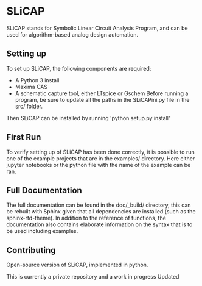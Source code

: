 # SLiCAP
SLiCAP stands for Symbolic Linear Circuit Analysis Program, and can be used for algorithm-based analog design automation.

## Setting up
To set up SLiCAP, the following components are required:
* A Python 3 install
* Maxima CAS
* A schematic capture tool, either LTspice or Gschem
Before running a program, be sure to update all the paths in the SLiCAPini.py file in the src/ folder.

Then SLiCAP can be installed by running 'python setup.py install'

## First Run
To verify setting up of SLiCAP has been done correctly, it is possible to run one of the example projects that are in the examples/ directory. 
Here either jupyter notebooks or the python file with the name of the example can be ran.

## Full Documentation
The full documentation can be found in the doc/_build/ directory, this can be rebuilt with Sphinx given that all dependencies are installed (such as the sphinx-rtd-theme).
In addition to the reference of functions, the documentation also contains elaborate information on the syntax that is to be used including examples.

## Contributing
Open-source version of SLiCAP, implemented in python.

This is currently a private repository and a work in progress
Updated
